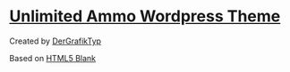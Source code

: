 # [Unlimited Ammo Wordpress Theme](https://unlimitedammo.de)

Created by [DerGrafikTyp](https://github.com/derGrafiktyp)

Based on [HTML5 Blank](https://github.com/toddmotto/html5blank)
